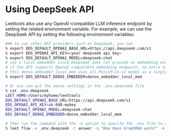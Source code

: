 # Using DeepSeek API

Leettools also use any OpenAI-compatible LLM inference endpoint by setting the related 
environment variable. For example, we can use the DeepSeek API by setting the following
environment variables:

```bash
### to use other API providers such as DeepSeek, you can
% export EDS_DEFAULT_OPENAI_BASE_URL=https://api.deepseek.com/v1
% export EDS_OPENAI_API_KEY=<your deepseek api key>
% export EDS_DEFAULT_OPENAI_MODEL=deepseek-chat
# use a local embedder since DeepSeek does not provide an embedding endpoint yet
# if the API supports OpenAI-compatible embedding endpoint, no extra settings needed
# this dense_embedder_local_mem uses all-MiniLM-L6-v2 model as a singleton embedder
% export EDS_DEFAULT_DENSE_EMBEDDER=dense_embedder_local_mem

# Or you can put the above settings in the .env.deepseek file
% cat .env.deepseek
LEET_HOME=/Users/myhome/leettools
EDS_DEFAULT_OPENAI_BASE_URL=https://api.deepseek.com/v1
EDS_OPENAI_API_KEY=sk-0d8-mykey
EDS_DEFAULT_OPENAI_MODEL=deepseek-chat
EDS_DEFAULT_DENSE_EMBEDDER=dense_embedder_local_mem

# Then run the command with the -e option to specify the .env file to use
% leet flow -e .env.deepseek -t answer -q "How does GraphRAG work?" -k graphrag -l info
```